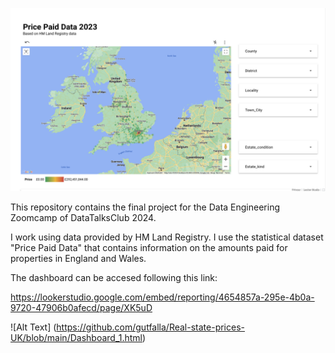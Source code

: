 ![Alt Text](https://github.com/gutfalla/Real-state-prices-UK/blob/main/Untitled.png)




This repository contains the final project for the Data Engineering Zoomcamp of DataTalksClub 2024.

I work using data provided by HM Land Registry. I use the statistical dataset "Price Paid Data" that contains information on the amounts paid for properties in England and Wales.


The dashboard can be accesed following this link:

https://lookerstudio.google.com/embed/reporting/4654857a-295e-4b0a-9720-47906b0afecd/page/XK5uD

![Alt Text] (https://github.com/gutfalla/Real-state-prices-UK/blob/main/Dashboard_1.html)
